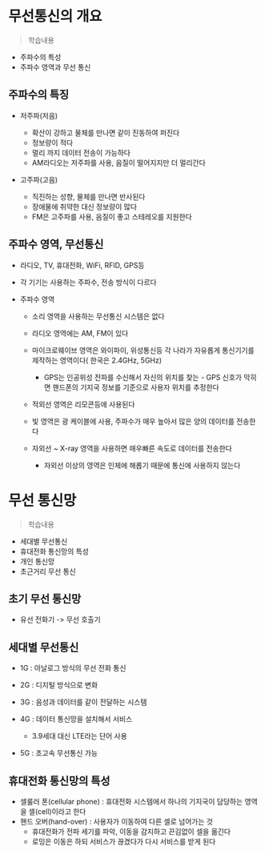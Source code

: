 # 무선통신의 개요
> 학습내용
- 주파수의 특성 
- 주파수 영역과 무선 통신

## 주파수의 특징
- 저주파(저음)
    - 확산이 강하고 물체를 만나면 같이 진동하여 퍼진다
    - 정보량이 적다
    - 멀리 까지 데이터 전송이 가능하다
    - AM라디오는 저주파를 사용, 음질이 떨어지지만 더 멀리간다

- 고주파(고음)
    - 직진하는 성향, 물체를 만나면 반사된다
    - 장애물에 취약한 대신 정보량이 많다
    - FM은 고주파를 사용, 음질이 좋고 스테레오를 지원한다

## 주파수 영역, 무선통신
- 라디오, TV, 휴대전화, WiFi, RFID, GPS등
- 각 기기는 사용하는 주파수, 전송 방식이 다르다

- 주파수 영역
    - 소리 영역을 사용하는 무선통신 시스템은 없다
    - 라디오 영역에는 AM, FM이 있다
    - 마이크로웨이브 영역은 와이파이, 위성통신등 각 나라가 자유롭게 통신기기를 제작하는 영역이다( 한국은 2.4GHz, 5GHz)
        - GPS는 인공위성 전파를 수신해서 자신의 위치를 찾는 - GPS 신호가 막히면 핸드폰의 기지국 정보를 기준으로 사용자 위치를 추정한다
    
    - 적외선 영역은 리모콘등에 사용된다
    - 빛 영역은 광 케이블에 사용, 주파수가 매우 높아서 많은 양의 데이터를 전송한다
    - 자외선 ~ X-ray 영역을 사용하면 매우빠른 속도로 데이터를 전송한다
        - 자외선 이상의 영역은 인체에 해롭기 때문에 통신에 사용하지 않는다

# 무선 통신망
> 학습내용
- 세대별 무선통신
- 휴대전화 통신망의 특성
- 개인 통신망
- 초근거리 무선 통신


## 초기 무선 통신망
- 유선 전화기 -> 무선 호출기

## 세대별 무선통신
- 1G : 아날로그 방식의 무선 전화 통신
- 2G : 디지털 방식으로 변화
- 3G : 음성과 데이터를 같이 전달하는 시스템
- 4G : 데이터 통신망을 설치해서 서비스
    - 3.9세대 대신 LTE라는 단어 사용

- 5G : 초고속 무선통신 가능

## 휴대전화 통신망의 특성
- 셀룰러 폰(cellular phone) : 휴대전화 시스템에서 하나의 기지국이 담당하는 영역을 셀(cell)이라고 한다
- 핸드 오버(hand-over) : 사용자가 이동하여 다른 셀로 넘어가는 것
    - 휴대전화가 전파 세기를 파악, 이동을 감지하고 끈김없이 셀을 옮긴다
    - 로밍은 이동은 하되 서비스가 끊겼다가 다시 서비스를 받게 된다
